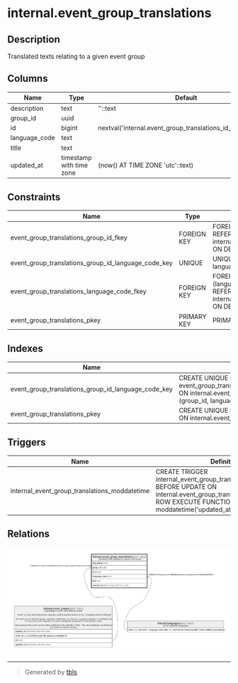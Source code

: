 # internal.event_group_translations

## Description

Translated texts relating to a given event group

## Columns

| Name | Type | Default | Nullable | Children | Parents | Comment |
| ---- | ---- | ------- | -------- | -------- | ------- | ------- |
| description | text | ''::text | false |  |  |  |
| group_id | uuid |  | false |  | [internal.event_groups](internal.event_groups.md) |  |
| id | bigint | nextval('internal.event_group_translations_id_seq'::regclass) | false |  |  |  |
| language_code | text |  | false |  | [internal.languages](internal.languages.md) |  |
| title | text |  | false |  |  |  |
| updated_at | timestamp with time zone | (now() AT TIME ZONE 'utc'::text) | false |  |  |  |

## Constraints

| Name | Type | Definition |
| ---- | ---- | ---------- |
| event_group_translations_group_id_fkey | FOREIGN KEY | FOREIGN KEY (group_id) REFERENCES internal.event_groups(id) ON DELETE CASCADE |
| event_group_translations_group_id_language_code_key | UNIQUE | UNIQUE (group_id, language_code) |
| event_group_translations_language_code_fkey | FOREIGN KEY | FOREIGN KEY (language_code) REFERENCES internal.languages(code) ON DELETE RESTRICT |
| event_group_translations_pkey | PRIMARY KEY | PRIMARY KEY (id) |

## Indexes

| Name | Definition |
| ---- | ---------- |
| event_group_translations_group_id_language_code_key | CREATE UNIQUE INDEX event_group_translations_group_id_language_code_key ON internal.event_group_translations USING btree (group_id, language_code) |
| event_group_translations_pkey | CREATE UNIQUE INDEX event_group_translations_pkey ON internal.event_group_translations USING btree (id) |

## Triggers

| Name | Definition |
| ---- | ---------- |
| internal_event_group_translations_moddatetime | CREATE TRIGGER internal_event_group_translations_moddatetime BEFORE UPDATE ON internal.event_group_translations FOR EACH ROW EXECUTE FUNCTION moddatetime('updated_at') |

## Relations

![er](internal.event_group_translations.png)

---

> Generated by [tbls](https://github.com/k1LoW/tbls)
